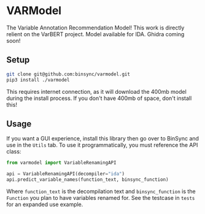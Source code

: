 # VARModel
The Variable Annotation Recommendation Model! This work is directly relient on the VarBERT project.
Model available for IDA. Ghidra coming soon!

## Setup
```bash
git clone git@github.com:binsync/varmodel.git
pip3 install ./varmodel
```

This requires internet connection, as it will download the 400mb model during the install process. If you don't have
400mb of space, don't install this! 

## Usage
If you want a GUI experience, install this library then go over to BinSync and use in the `Utils` tab. 
To use it programmatically, you must reference the API class:

```python
from varmodel import VariableRenamingAPI

api = VariableRenamingAPI(decompiler="ida")
api.predict_variable_names(function_text, binsync_function)
```
Where `function_text` is the decompilation text and `binsync_function` is the `Function` you plan to have variables
renamed for. See the testcase in `tests` for an expanded use example. 

